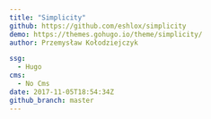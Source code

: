 ```yaml
---
title: "Simplicity"
github: https://github.com/eshlox/simplicity
demo: https://themes.gohugo.io/theme/simplicity/
author: Przemysław Kołodziejczyk

ssg:
  - Hugo
cms:
  - No Cms
date: 2017-11-05T18:54:34Z
github_branch: master
---
```

